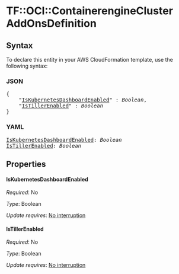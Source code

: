 # TF::OCI::ContainerengineCluster AddOnsDefinition

## Syntax

To declare this entity in your AWS CloudFormation template, use the following syntax:

### JSON

<pre>
{
    "<a href="#iskubernetesdashboardenabled" title="IsKubernetesDashboardEnabled">IsKubernetesDashboardEnabled</a>" : <i>Boolean</i>,
    "<a href="#istillerenabled" title="IsTillerEnabled">IsTillerEnabled</a>" : <i>Boolean</i>
}
</pre>

### YAML

<pre>
<a href="#iskubernetesdashboardenabled" title="IsKubernetesDashboardEnabled">IsKubernetesDashboardEnabled</a>: <i>Boolean</i>
<a href="#istillerenabled" title="IsTillerEnabled">IsTillerEnabled</a>: <i>Boolean</i>
</pre>

## Properties

#### IsKubernetesDashboardEnabled

_Required_: No

_Type_: Boolean

_Update requires_: [No interruption](https://docs.aws.amazon.com/AWSCloudFormation/latest/UserGuide/using-cfn-updating-stacks-update-behaviors.html#update-no-interrupt)

#### IsTillerEnabled

_Required_: No

_Type_: Boolean

_Update requires_: [No interruption](https://docs.aws.amazon.com/AWSCloudFormation/latest/UserGuide/using-cfn-updating-stacks-update-behaviors.html#update-no-interrupt)

